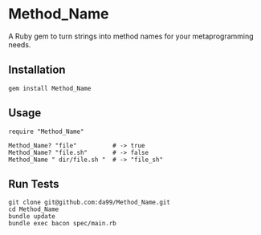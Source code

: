 
Method\_Name
================

A Ruby gem to turn strings into method names for 
your metaprogramming needs.

Installation
------------

    gem install Method_Name

Usage
------

    require "Method_Name"
    
    Method_Name? "file"          # -> true
    Method_Name? "file.sh"       # -> false
    Method_Name " dir/file.sh "  # -> "file_sh"


Run Tests
---------

    git clone git@github.com:da99/Method_Name.git
    cd Method_Name
    bundle update
    bundle exec bacon spec/main.rb



